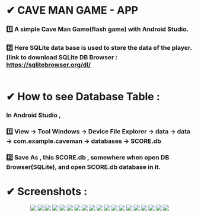 # ✔ CAVE MAN GAME - APP

### 1️⃣ A simple Cave Man Game(flash game) with Android Studio.<br>
### 2️⃣ Here SQLite data base is used to store the data of the player.(link to download SQLite DB Browser : https://sqlitebrowser.org/dl/<br><br>
# ✔ How to see Database Table :
### In Android Studio , <br>
### 1️⃣ View -> Tool Windows -> Device File Explorer -> data -> data -> com.example.caveman -> databases -> SCORE.db<br>
### 2️⃣ Save As , this SCORE.db , somewhere when open DB Browser(SQLite), and open SCORE.db database in it.<br>
# ✔ Screenshots :
<p align="center">
  <img src="images/1.jpg" />
  <img src="images/2.jpg" />
  <img src="images/3.jpg" />
  <img src="images/4.jpg" />
  <img src="images/5.jpg" />
  <img src="images/6.jpg" />
  <img src="images/7.jpg" />
  <img src="images/8.jpg" />
  <img src="images/9.jpg" />
  <img src="images/10.jpg" />
  <img src="images/11.jpg" />
  <img src="images/12.jpg" />
  <img src="images/13.jpg" />
  <img src="images/14.jpg" />
  <img src="images/15.jpg" />
  <img src="images/16.jpg" />
  <img src="images/17.jpg" />
  <img src="images/18.jpg" />
  <img src="images/19.jpg" />
</p>